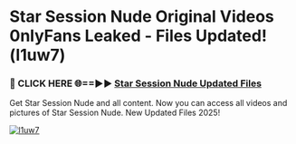 # Star Session Nude Original Videos 0nlyFans Leaked - Files Updated! (l1uw7)

<h3>🔴 CLICK HERE 🌐==►► <a href="https://tinyurl.com/5h6xmrr3" rel="nofollow">Star Session Nude Updated Files</a></h3>

Get Star Session Nude and all content. Now you can access all videos and pictures of Star Session Nude. New Updated Files 2025!

[![l1uw7](https://i.imgur.com/KVD873Z.gif)](https://tinyurl.com/5h6xmrr3)
